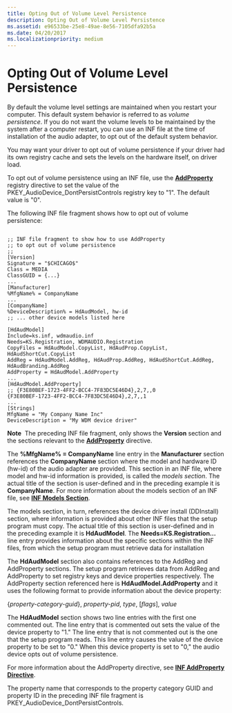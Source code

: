 ```yaml
---
title: Opting Out of Volume Level Persistence
description: Opting Out of Volume Level Persistence
ms.assetid: e96533be-25e8-49ae-8e56-7105dfa92b5a
ms.date: 04/20/2017
ms.localizationpriority: medium
---
```


# Opting Out of Volume Level Persistence


By default the volume level settings are maintained when you restart your computer. This default system behavior is referred to as *volume persistence*. If you do not want the volume levels to be maintained by the system after a computer restart, you can use an INF file at the time of installation of the audio adapter, to opt out of the default system behavior.

You may want your driver to opt out of volume persistence if your driver had its own registry cache and sets the levels on the hardware itself, on driver load.

To opt out of volume persistence using an INF file, use the [**AddProperty**](https://docs.microsoft.com/windows-hardware/drivers/install/inf-addproperty-directive) registry directive to set the value of the PKEY\_AudioDevice\_DontPersistControls registry key to "1". The default value is "0".

The following INF file fragment shows how to opt out of volume persistence:

```inf
 
;; INF file fragment to show how to use AddProperty
;; to opt out of volume persistence
;;
[Version]
Signature = "$CHICAGO$"
Class = MEDIA
ClassGUID = {...}
...
[Manufacturer]
%MfgName% = CompanyName
...
[CompanyName]
%DeviceDescription% = HdAudModel, hw-id
;; ... other device models listed here

[HdAudModel]
Include=ks.inf, wdmaudio.inf
Needs=KS.Registration, WDMAUDIO.Registration
CopyFiles = HdAudModel.CopyList, HdAudProp.CopyList, HdAudShortCut.CopyList
AddReg = HdAudModel.AddReg, HdAudProp.AddReg, HdAudShortCut.AddReg, HdAudBranding.AddReg
AddProperty = HdAudModel.AddProperty
...
[HdAudModel.AddProperty]
;; {F3E80BEF-1723-4FF2-BCC4-7F83DC5E46D4},2,7,,0
{F3E80BEF-1723-4FF2-BCC4-7F83DC5E46D4},2,7,,1
...
[Strings]
MfgName = "My Company Name Inc"
DeviceDescription = "My WDM device driver"
```

**Note**  The preceding INF file fragment, only shows the **Version** section and the sections relevant to the [**AddProperty**](https://docs.microsoft.com/windows-hardware/drivers/install/inf-addproperty-directive) directive.

 

The **%MfgName% = CompanyName** line entry in the **Manufacturer** section references the **CompanyName** section where the model and hardware ID (hw-id) of the audio adapter are provided. This section in an INF file, where model and hw-id information is provided, is called the *models section*. The actual title of the section is user-defined and in the preceding example it is **CompanyName**. For more information about the models section of an INF file, see [**INF Models Section**](https://docs.microsoft.com/windows-hardware/drivers/install/inf-models-section).

The models section, in turn, references the device driver install (DDInstall) section, where information is provided about other INF files that the setup program must copy. The actual title of this section is user-defined and in the preceding example it is **HdAudModel**. The **Needs=KS.Registration...** line entry provides information about the specific sections within the INF files, from which the setup program must retrieve data for installation

The **HdAudModel** section also contains references to the AddReg and AddProperty sections. The setup program retrieves data from AddReg and AddProperty to set registry keys and device properties respectively. The AddProperty section referenced here is **HdAudModel.AddProperty** and it uses the following format to provide information about the device property:

{*property-category-guid*}, *property-pid*, *type*, \[*flags*\], *value*

The **HdAudModel** section shows two line entries with the first one commented out. The line entry that is commented out sets the value of the device property to "1." The line entry that is not commented out is the one that the setup program reads. This line entry causes the value of the device property to be set to "0." When this device property is set to "0," the audio device opts out of volume persistence.

For more information about the AddProperty directive, see [**INF AddProperty Directive**](https://docs.microsoft.com/windows-hardware/drivers/install/inf-addproperty-directive).

The property name that corresponds to the property category GUID and property ID in the preceding INF file fragment is PKEY\_AudioDevice\_DontPersistControls.

 

 




